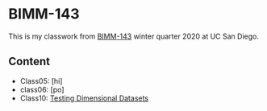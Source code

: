 # BIMM-143

This is my classwork from [BIMM-143](https://bioboot.github.io/bimm143_W20/) winter quarter 2020 at UC San Diego.
## Content
- Class05: [hi]
- class06: [po]
- Class10: [Testing Dimensional Datasets](https://github.com/KendallLin/bimm143/blob/master/class10/class10.md)
